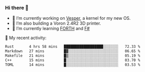 ### Hi there 👋

<!--
**berkus/berkus** is a ✨ _special_ ✨ repository because its `README.md` (this file) appears on your GitHub profile.

Here are some ideas to get you started:

- 🔭 I’m currently working on ...
- 🌱 I’m currently learning ...
- 👯 I’m looking to collaborate on ...
- 🤔 I’m looking for help with ...
- 💬 Ask me about ...
- 📫 How to reach me: ...
- 😄 Pronouns: ...
- ⚡ Fun fact: ...
-->

- 🔭 I’m currently working on [Vesper](https://github.com/metta-systems/vesper), a kernel for my new OS.
- 🔭 I’m also building a Voron 2.4R2 3D printer.
- 🌱 I’m currently learning [FORTH](http://forth.com/starting-forth/) and [F#](https://fsharpforfunandprofit.com/)

💼 My recent activity:

<!--START_SECTION:waka-->

```txt
Rust       4 hrs 58 mins   ██████████████████░░░░░░░   72.33 %
Markdown   27 mins         █▓░░░░░░░░░░░░░░░░░░░░░░░   06.65 %
Makefile   21 mins         █▒░░░░░░░░░░░░░░░░░░░░░░░   05.19 %
C++        15 mins         █░░░░░░░░░░░░░░░░░░░░░░░░   03.70 %
TOML       14 mins         █░░░░░░░░░░░░░░░░░░░░░░░░   03.53 %
```

<!--END_SECTION:waka-->
